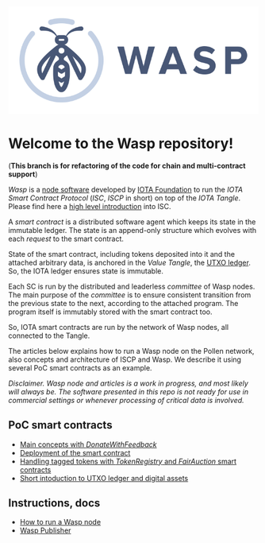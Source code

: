 ![Wasp logo](WASP_logo_dark.png)
# Welcome to the Wasp repository! 

(**This branch is for refactoring of the code for chain and multi-contract support**) 

_Wasp_ is a [node software](https://github.com/iotaledger/wasp) developed by [IOTA Foundation](http://iota.org) 
to run the _IOTA Smart Contract Protocol_ (_ISC_, _ISCP_ in short) on top of the _IOTA Tangle_. 
Please find here a [high level introduction](https://blog.iota.org/an-introduction-to-iota-smart-contracts-16ea6f247936) 
into ISC. 

A _smart contract_ is a distributed software agent which keeps its state in the immutable ledger. 
The state is an append-only structure which evolves with each _request_ to the smart contract. 

State of the smart contract, including tokens deposited into it and the attached arbitrary data, 
is anchored in the _Value Tangle_, the [UTXO ledger](articles/intro/utxo.md). 
So, the IOTA ledger ensures state is immutable. 
 
Each SC is run by the distributed and leaderless _committee_ of Wasp nodes. 
The main purpose of the _committee_ is to ensure consistent transition from the previous state to the next, 
according to the attached program. The program itself is immutably stored with the smart contract too. 

So, IOTA smart contracts are run by the network of Wasp nodes, all connected to the Tangle.

The articles below explains how to run a Wasp node on the Pollen network, also 
concepts and architecture of ISCP and Wasp. 
We describe it using several PoC smart contracts as an example.

_Disclaimer. Wasp node and articles is a work in progress, and most likely will always be. 
The software presented in this repo is not ready for use in commercial settings or whenever processing 
of critical data is involved._  

## PoC smart contracts
- [Main concepts with _DonateWithFeedback_](articles/intro/dwf.md)
- [Deployment of the smart contract](articles/intro/deploy.md)
- [Handling tagged tokens with _TokenRegistry_ and _FairAuction_ smart contracts](articles/intro/tr-fa.md)
- [Short intoduction to UTXO ledger and digital assets](articles/intro/utxo.md)

## Instructions, docs
- [How to run a Wasp node](articles/docs/runwasp.md)
- [Wasp Publisher](articles/docs/publisher.md)
